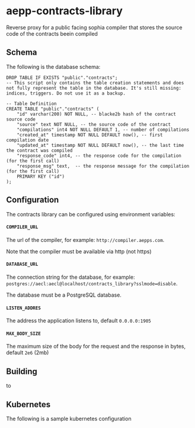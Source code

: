 # aepp-contracts-library

Reverse proxy for a public facing sophia compiler that stores the source code of the contracts beein compiled

## Schema

The following is the database schema:

```
DROP TABLE IF EXISTS "public"."contracts";
-- This script only contains the table creation statements and does not fully represent the table in the database. It's still missing: indices, triggers. Do not use it as a backup.

-- Table Definition
CREATE TABLE "public"."contracts" (
    "id" varchar(200) NOT NULL, -- blacke2b hash of the contract source code
    "source" text NOT NULL, -- the source code of the contract
    "compilations" int4 NOT NULL DEFAULT 1, -- number of compilations
    "created_at" timestamp NOT NULL DEFAULT now(), -- first compilation date
    "updated_at" timestamp NOT NULL DEFAULT now(), -- the last time the contract was compiled
    "response_code" int4, -- the response code for the compilation (for the first call)
    "response_msg" text,  -- the response message for the compilation (for the first call)
    PRIMARY KEY ("id")
);
```

## Configuration

The contracts library can be configured using environment variables:

#### `COMPILER_URL`

The url of the compiler, for example: `http://compiler.aepps.com`.

Note that the compiler must be available via http (not https)

#### `DATABASE_URL`

The connection string for the database, for example: `postgres://aecl:aecl@localhost/contracts_library?sslmode=disable`.

The database must be a PostgreSQL database.

#### `LISTEN_ADDRES`

The address the application listens to, default `0.0.0.0:1905`

#### `MAX_BODY_SIZE`

The maximum size of the body for the request and the response in bytes, default `2e6` (2mb)

## Building

to 

## Kubernetes 

The following is a sample kubernetes configuration


